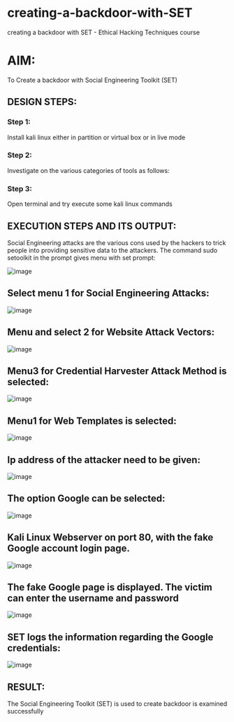 # creating-a-backdoor-with-SET
creating a backdoor with SET - Ethical Hacking Techniques course

# AIM:
To Create a backdoor with Social Engineering Toolkit (SET)

## DESIGN STEPS:

### Step 1:

Install kali linux either in partition or virtual box or in live mode


### Step 2:

Investigate on the various categories of tools as follows:

### Step 3:

Open terminal and try execute some kali linux commands

## EXECUTION STEPS AND ITS OUTPUT:
Social Engineering attacks are the various cons used by the hackers to trick people into providing sensitive data to the attackers. 
The command sudo setoolkit in the prompt gives menu with set prompt:

![image](https://github.com/user-attachments/assets/9f66a23d-fa77-4780-b0ea-55c3f6925955)

## Select menu 1 for Social Engineering Attacks:
![image](https://github.com/user-attachments/assets/736f8cf9-3394-4f14-a4a6-c99966d1b203)

## Menu and select 2 for Website Attack Vectors:

![image](https://github.com/user-attachments/assets/35931396-6396-4581-8cf7-d8ee03488e8b)

## Menu3 for Credential Harvester Attack Method is selected:
![image](https://github.com/user-attachments/assets/848f1f6d-9c1f-49e7-a80b-85075c03ba4d)

## Menu1 for Web Templates is selected:
![image](https://github.com/user-attachments/assets/cf698d1c-c786-46b7-9c1d-583c0a9f8c91)

## Ip address of the attacker need to be given:
![image](https://github.com/user-attachments/assets/c56a9c49-1c8f-41f6-adcd-328cfccc9fa2)

## The option Google can be selected:
![image](https://github.com/user-attachments/assets/eaa86e55-36e0-4f27-8229-90e580766148)

## Kali Linux Webserver on port 80, with the fake Google account login page.
![image](https://github.com/user-attachments/assets/a03c9edb-f70b-4dc8-bb66-c4bb58b03be4)

## The fake Google page is displayed. The victim can enter the username and password
![image](https://github.com/user-attachments/assets/ba9e5a2a-f9d5-44fa-a8ae-3c61b6093aab)

## SET logs the information regarding the Google credentials:
![image](https://github.com/user-attachments/assets/bc2f0674-37ad-494f-b2e5-4192991fe26b)


## RESULT:
The Social Engineering Toolkit (SET) is used to create backdoor is  examined successfully
